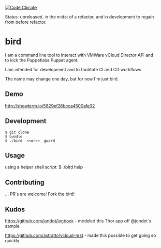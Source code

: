 [![Code Climate](https://codeclimate.com/github/brettswift/bird.png)](https://codeclimate.com/github/brettswift/bird)

Status:  unreleased.  in the midst of a refactor, and in development to regain from before refactor. 


# bird

I am a command line tool to interact with VMWare vCloud Director API and to kick the Puppetlabs Puppet agent. 

I am intended for development and to facilitate CI and CD workflows.  

The name may change one day, but for now I'm just bird. 

## Demo
  http://showterm.io/5629ef26bcca4500afe02

## Development

    $ git clone
    $ bundle
    $ ./bird  <<or>>  guard


## Usage
  using a helper shell script:
    $ ./bird help

## Contributing

... PR's are welcome!    Fork the bird! 

## Kudos
  https://github.com/jondot/logbook
    - modeled this Thor app off @jondot's sample

  https://github.com/astratto/vcloud-rest 
    - made this possible to get going so quickly
